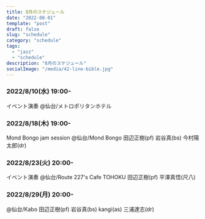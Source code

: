 ```yaml
---
title: 8月のスケジュール
date: "2022-08-01"
template: "post"
draft: false
slug: "schedule"
category: "schedule"
tags:
  - "jazz"
  - "schedule"
description: "8月のスケジュール"
socialImage: "/media/42-line-bible.jpg"
---
```

### 2022/8/10(水) 19:00-
イベント演奏
@仙台/メトロポリタンホテル

### 2022/8/18(木) 19:00-
Mond Bongo jam session
@仙台/Mond Bongo
田辺正樹(pf) 岩谷真(bs) 今村陽太郎(dr)

### 2022/8/23(火) 20:00-
イベント演奏
@仙台/Route 227's Cafe TOHOKU
田辺正樹(pf) 平澤真悟(尺八)

### 2022/8/29(月) 20:00-
@仙台/Kabo
田辺正樹(pf) 岩谷真(bs) kangi(as) 三浦達志(dr)